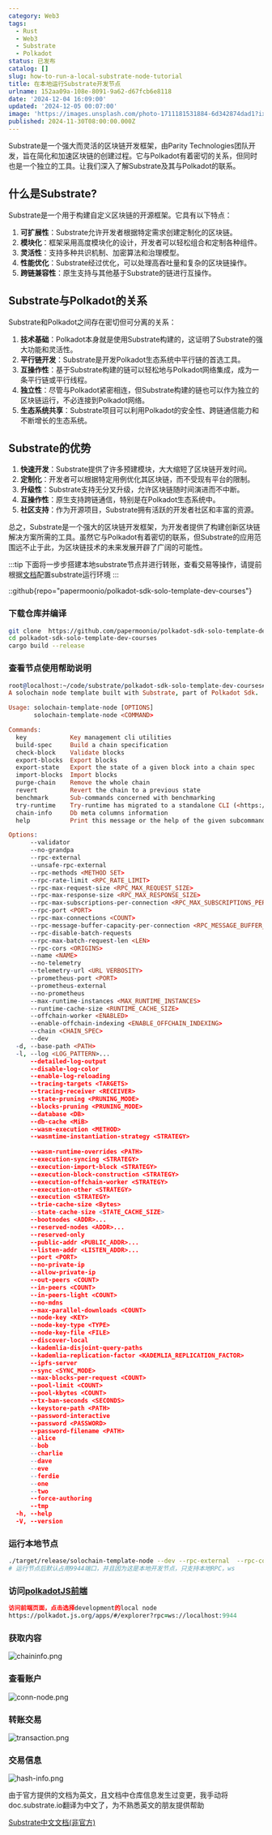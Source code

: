 ```yaml
---
category: Web3
tags:
  - Rust
  - Web3
  - Substrate
  - Polkadot
status: 已发布
catalog: []
slug: how-to-run-a-local-substrate-node-tutorial
title: 在本地运行Substrate开发节点
urlname: 152aa09a-108e-8091-9a62-d67fcb6e8118
date: '2024-12-04 16:09:00'
updated: '2024-12-05 00:07:00'
image: 'https://images.unsplash.com/photo-1711181531884-6d342874dad1?ixlib=rb-4.0.3&q=85&fm=jpg&crop=entropy&cs=srgb'
published: 2024-11-30T08:00:00.000Z
---
```


Substrate是一个强大而灵活的区块链开发框架，由Parity Technologies团队开发，旨在简化和加速区块链的创建过程。它与Polkadot有着密切的关系，但同时也是一个独立的工具。让我们深入了解Substrate及其与Polkadot的联系。


## 什么是Substrate?


Substrate是一个用于构建自定义区块链的开源框架。它具有以下特点：

1. **可扩展性**：Substrate允许开发者根据特定需求创建定制化的区块链。
2. **模块化**：框架采用高度模块化的设计，开发者可以轻松组合和定制各种组件。
3. **灵活性**：支持多种共识机制、加密算法和治理模型。
4. **性能优化**：Substrate经过优化，可以处理高吞吐量和复杂的区块链操作。
5. **跨链兼容性**：原生支持与其他基于Substrate的链进行互操作。

## Substrate与Polkadot的关系


Substrate和Polkadot之间存在密切但可分离的关系：

1. **技术基础**：Polkadot本身就是使用Substrate构建的，这证明了Substrate的强大功能和灵活性。
2. **平行链开发**：Substrate是开发Polkadot生态系统中平行链的首选工具。
3. **互操作性**：基于Substrate构建的链可以轻松地与Polkadot网络集成，成为一条平行链或平行线程。
4. **独立性**：尽管与Polkadot紧密相连，但Substrate构建的链也可以作为独立的区块链运行，不必连接到Polkadot网络。
5. **生态系统共享**：Substrate项目可以利用Polkadot的安全性、跨链通信能力和不断增长的生态系统。

## Substrate的优势

1. **快速开发**：Substrate提供了许多预建模块，大大缩短了区块链开发时间。
2. **定制化**：开发者可以根据特定用例优化其区块链，而不受现有平台的限制。
3. **升级性**：Substrate支持无分叉升级，允许区块链随时间演进而不中断。
4. **互操作性**：原生支持跨链通信，特别是在Polkadot生态系统中。
5. **社区支持**：作为开源项目，Substrate拥有活跃的开发者社区和丰富的资源。

总之，Substrate是一个强大的区块链开发框架，为开发者提供了构建创新区块链解决方案所需的工具。虽然它与Polkadot有着密切的联系，但Substrate的应用范围远不止于此，为区块链技术的未来发展开辟了广阔的可能性。


:::tip
下面将一步步搭建本地substrate节点并进行转账，查看交易等操作，请提前根据[文档](https://substrate-docs.pages.dev/en/install/macos/?mode=light)配置substrate运行环境
:::


::github{repo="papermoonio/polkadot-sdk-solo-template-dev-courses"}


### 下载仓库并编译


```bash
git clone  https://github.com/papermoonio/polkadot-sdk-solo-template-dev-courses 
cd polkadot-sdk-solo-template-dev-courses
cargo build --release
```


### 查看节点使用帮助说明


```prolog
root@localhost:~/code/substrate/polkadot-sdk-solo-template-dev-courses# ./target/release/solochain-template-node -h
A solochain node template built with Substrate, part of Polkadot Sdk.

Usage: solochain-template-node [OPTIONS]
       solochain-template-node <COMMAND>

Commands:
  key            Key management cli utilities
  build-spec     Build a chain specification
  check-block    Validate blocks
  export-blocks  Export blocks
  export-state   Export the state of a given block into a chain spec
  import-blocks  Import blocks
  purge-chain    Remove the whole chain
  revert         Revert the chain to a previous state
  benchmark      Sub-commands concerned with benchmarking
  try-runtime    Try-runtime has migrated to a standalone CLI (<https://github.com/paritytech/try-runtime-cli>). The subcommand exists as a stub and deprecation notice. It will be removed entirely some time after January 2024
  chain-info     Db meta columns information
  help           Print this message or the help of the given subcommand(s)

Options:
      --validator                                                                                Enable validator mode
      --no-grandpa                                                                               Disable GRANDPA
      --rpc-external                                                                             Listen to all RPC interfaces (default: local)
      --unsafe-rpc-external                                                                      Listen to all RPC interfaces
      --rpc-methods <METHOD SET>                                                                 RPC methods to expose. [default: auto] [possible values: auto, safe, unsafe]
      --rpc-rate-limit <RPC_RATE_LIMIT>                                                          RPC rate limiting (calls/minute) for each connection
      --rpc-max-request-size <RPC_MAX_REQUEST_SIZE>                                              Set the maximum RPC request payload size for both HTTP and WS in megabytes [default: 15]
      --rpc-max-response-size <RPC_MAX_RESPONSE_SIZE>                                            Set the maximum RPC response payload size for both HTTP and WS in megabytes [default: 15]
      --rpc-max-subscriptions-per-connection <RPC_MAX_SUBSCRIPTIONS_PER_CONNECTION>              Set the maximum concurrent subscriptions per connection [default: 1024]
      --rpc-port <PORT>                                                                          Specify JSON-RPC server TCP port
      --rpc-max-connections <COUNT>                                                              Maximum number of RPC server connections [default: 100]
      --rpc-message-buffer-capacity-per-connection <RPC_MESSAGE_BUFFER_CAPACITY_PER_CONNECTION>  The number of messages the RPC server is allowed to keep in memory [default: 64]
      --rpc-disable-batch-requests                                                               Disable RPC batch requests
      --rpc-max-batch-request-len <LEN>                                                          Limit the max length per RPC batch request
      --rpc-cors <ORIGINS>                                                                       Specify browser *origins* allowed to access the HTTP & WS RPC servers
      --name <NAME>                                                                              The human-readable name for this node
      --no-telemetry                                                                             Disable connecting to the Substrate telemetry server
      --telemetry-url <URL VERBOSITY>                                                            The URL of the telemetry server to connect to
      --prometheus-port <PORT>                                                                   Specify Prometheus exporter TCP Port
      --prometheus-external                                                                      Expose Prometheus exporter on all interfaces
      --no-prometheus                                                                            Do not expose a Prometheus exporter endpoint
      --max-runtime-instances <MAX_RUNTIME_INSTANCES>                                            The size of the instances cache for each runtime [max: 32] [default: 8]
      --runtime-cache-size <RUNTIME_CACHE_SIZE>                                                  Maximum number of different runtimes that can be cached [default: 2]
      --offchain-worker <ENABLED>                                                                Execute offchain workers on every block [default: when-authority] [possible values: always, never, when-authority]
      --enable-offchain-indexing <ENABLE_OFFCHAIN_INDEXING>                                      Enable offchain indexing API [default: false] [possible values: true, false]
      --chain <CHAIN_SPEC>                                                                       Specify the chain specification
      --dev                                                                                      Specify the development chain
  -d, --base-path <PATH>                                                                         Specify custom base path
  -l, --log <LOG_PATTERN>...                                                                     Sets a custom logging filter (syntax: `<target>=<level>`)
      --detailed-log-output                                                                      Enable detailed log output
      --disable-log-color                                                                        Disable log color output
      --enable-log-reloading                                                                     Enable feature to dynamically update and reload the log filter
      --tracing-targets <TARGETS>                                                                Sets a custom profiling filter
      --tracing-receiver <RECEIVER>                                                              Receiver to process tracing messages [default: log] [possible values: log]
      --state-pruning <PRUNING_MODE>                                                             Specify the state pruning mode
      --blocks-pruning <PRUNING_MODE>                                                            Specify the blocks pruning mode [default: archive-canonical]
      --database <DB>                                                                            Select database backend to use [possible values: rocksdb, paritydb, auto, paritydb-experimental]
      --db-cache <MiB>                                                                           Limit the memory the database cache can use
      --wasm-execution <METHOD>                                                                  Method for executing Wasm runtime code [default: compiled] [possible values: interpreted-i-know-what-i-do, compiled]
      --wasmtime-instantiation-strategy <STRATEGY>                                               The WASM instantiation method to use [default: pooling-copy-on-write] [possible values: pooling-copy-on-write, recreate-instance-copy-on-write, pooling,
                                                                                                 recreate-instance]
      --wasm-runtime-overrides <PATH>                                                            Specify the path where local WASM runtimes are stored
      --execution-syncing <STRATEGY>                                                             Runtime execution strategy for importing blocks during initial sync [possible values: native, wasm, both, native-else-wasm]
      --execution-import-block <STRATEGY>                                                        Runtime execution strategy for general block import (including locally authored blocks) [possible values: native, wasm, both, native-else-wasm]
      --execution-block-construction <STRATEGY>                                                  Runtime execution strategy for constructing blocks [possible values: native, wasm, both, native-else-wasm]
      --execution-offchain-worker <STRATEGY>                                                     Runtime execution strategy for offchain workers [possible values: native, wasm, both, native-else-wasm]
      --execution-other <STRATEGY>                                                               Runtime execution strategy when not syncing, importing or constructing blocks [possible values: native, wasm, both, native-else-wasm]
      --execution <STRATEGY>                                                                     The execution strategy that should be used by all execution contexts [possible values: native, wasm, both, native-else-wasm]
      --trie-cache-size <Bytes>                                                                  Specify the state cache size [default: 67108864]
      --state-cache-size <STATE_CACHE_SIZE>                                                      DEPRECATED: switch to `--trie-cache-size`
      --bootnodes <ADDR>...                                                                      Specify a list of bootnodes
      --reserved-nodes <ADDR>...                                                                 Specify a list of reserved node addresses
      --reserved-only                                                                            Whether to only synchronize the chain with reserved nodes
      --public-addr <PUBLIC_ADDR>...                                                             Public address that other nodes will use to connect to this node
      --listen-addr <LISTEN_ADDR>...                                                             Listen on this multiaddress
      --port <PORT>                                                                              Specify p2p protocol TCP port
      --no-private-ip                                                                            Always forbid connecting to private IPv4/IPv6 addresses
      --allow-private-ip                                                                         Always accept connecting to private IPv4/IPv6 addresses
      --out-peers <COUNT>                                                                        Number of outgoing connections we're trying to maintain [default: 8]
      --in-peers <COUNT>                                                                         Maximum number of inbound full nodes peers [default: 32]
      --in-peers-light <COUNT>                                                                   Maximum number of inbound light nodes peers [default: 100]
      --no-mdns                                                                                  Disable mDNS discovery (default: true)
      --max-parallel-downloads <COUNT>                                                           Maximum number of peers from which to ask for the same blocks in parallel [default: 5]
      --node-key <KEY>                                                                           Secret key to use for p2p networking
      --node-key-type <TYPE>                                                                     Crypto primitive to use for p2p networking [default: ed25519] [possible values: ed25519]
      --node-key-file <FILE>                                                                     File from which to read the node's secret key to use for p2p networking
      --discover-local                                                                           Enable peer discovery on local networks
      --kademlia-disjoint-query-paths                                                            Require iterative Kademlia DHT queries to use disjoint paths
      --kademlia-replication-factor <KADEMLIA_REPLICATION_FACTOR>                                Kademlia replication factor [default: 20]
      --ipfs-server                                                                              Join the IPFS network and serve transactions over bitswap protocol
      --sync <SYNC_MODE>                                                                         Blockchain syncing mode. [default: full] [possible values: full, fast, fast-unsafe, warp]
      --max-blocks-per-request <COUNT>                                                           Maximum number of blocks per request [default: 64]
      --pool-limit <COUNT>                                                                       Maximum number of transactions in the transaction pool [default: 8192]
      --pool-kbytes <COUNT>                                                                      Maximum number of kilobytes of all transactions stored in the pool [default: 20480]
      --tx-ban-seconds <SECONDS>                                                                 How long a transaction is banned for
      --keystore-path <PATH>                                                                     Specify custom keystore path
      --password-interactive                                                                     Use interactive shell for entering the password used by the keystore
      --password <PASSWORD>                                                                      Password used by the keystore
      --password-filename <PATH>                                                                 File that contains the password used by the keystore
      --alice                                                                                    Shortcut for `--name Alice --validator`
      --bob                                                                                      Shortcut for `--name Bob --validator`
      --charlie                                                                                  Shortcut for `--name Charlie --validator`
      --dave                                                                                     Shortcut for `--name Dave --validator`
      --eve                                                                                      Shortcut for `--name Eve --validator`
      --ferdie                                                                                   Shortcut for `--name Ferdie --validator`
      --one                                                                                      Shortcut for `--name One --validator`
      --two                                                                                      Shortcut for `--name Two --validator`
      --force-authoring                                                                          Enable authoring even when offline
      --tmp                                                                                      Run a temporary node
  -h, --help                                                                                     Print help (see more with '--help')
  -V, --version                                                                                  Print version
```


### 运行本地节点


```bash
./target/release/solochain-template-node --dev --rpc-external  --rpc-cors all
# 运行节点后默认占用9944端口，并且因为这是本地开发节点，只支持本地RPC，ws
```


### 访问[polkadotJS前端](https://polkadot.js.org/apps/#/explorer?rpc=ws://localhost:9944)


```prolog
访问前端页面，点击选择development的local node
https://polkadot.js.org/apps/#/explorer?rpc=ws://localhost:9944
```


### 获取内容


![chaininfo.png](https://prod-files-secure.s3.us-west-2.amazonaws.com/5d24fe63-e567-4804-86f9-9fdc62e13082/89be5adf-5619-4306-be75-45b425e3c446/chaininfo.png?X-Amz-Algorithm=AWS4-HMAC-SHA256&X-Amz-Content-Sha256=UNSIGNED-PAYLOAD&X-Amz-Credential=ASIAZI2LB466VQAR4GLF%2F20250324%2Fus-west-2%2Fs3%2Faws4_request&X-Amz-Date=20250324T053811Z&X-Amz-Expires=3600&X-Amz-Security-Token=IQoJb3JpZ2luX2VjEIz%2F%2F%2F%2F%2F%2F%2F%2F%2F%2FwEaCXVzLXdlc3QtMiJHMEUCIQDB8%2FH2viZV793nONlNAy0yBN6sme16tuKB7zpzMbKZdAIgAdx4l8AxjrhyREdf2u%2BVaVgKTBcn4Qb3ISdc%2FtAdWQQqiAQI5f%2F%2F%2F%2F%2F%2F%2F%2F%2F%2FARAAGgw2Mzc0MjMxODM4MDUiDC0oVUMVkyPlKebDkCrcA10QlgogJhK%2FJEWJ%2BiD9wfLGRrPxQPbyPiM0WabrFOzIaifSnMZEnEaHgX%2BkvHvUAOyPXYV%2FdqOhJzQy%2BZ%2FuO6js3MJgDJ2XYcMud6m8qGU%2FoHUPJiT42wRbPnkqj9%2F0NwGGVtaRiPsEaJAEubUg6GkldesnoinX30WDoTrJkIuDlMnrMq1CVSzQtLk%2FToJ%2BHjALthsU0Ee6F5PpyrLDg3H6bEyztyLaMVrT8ICafv%2Bw%2B0AojNfub%2FFVuqqNigVGaosV6b9xUWIqkuAAPLMmVweNUZprWirlxrQati3720FWZGPvYmfFw1d9azb6vDYssswnZAT017XJhJzZKt0RmxOVjpj2OSHJAwH06HHsUFNDSQk0Luc08LVCjdIvvu%2BOE%2FQz2et4iPuJjLC0YSeBwYqqe020jvJNkMcotZtU2tYD%2BBpYOtJ%2FUh5BRMVDcDHn3PcaTv4epM7kqb1XwnbSvlevUg3x9x4oUJ0s0llWakqpaI%2B1Y0hWJRRrhY%2By4fxJQ6GfPrq885ewip%2FbTtKtxfPTVxC98Qu9A1xWjbPQxtxIyhgCoG1%2FGGcaAm%2FG5lmrOFclXuxVYWBX3h4QAJn9o8PBhlpC304k%2FDIpL%2FjnC54wkQn7NnWrz0U%2FtJmAMJG2g78GOqUB2LdZKRBibVA8k%2BDsJBPDRu0lbOFazfEIEv7EO9uIJK4dWPDY6jm%2FXjk%2FVxBpR0jmp%2BLTwl0U3uoN%2F7ud%2BnWokER4HygJxJg3h9Gc1P5O5OhMQ0SAprArpPvw2exoep7CgYlVlvZ0%2F%2FcmJvIRJXud2AiQSOyavOd3jAnaiKaS7o7PEzo53kAocmBffXtCkYnlDCzrFBWJn6pVvIlUzMSouORZTZeU&X-Amz-Signature=909e73f8c22de5f25fbf9c9b382ddea715883f6575898e9933369dca810aa56b&X-Amz-SignedHeaders=host&x-id=GetObject)


### 查看账户


![conn-node.png](https://prod-files-secure.s3.us-west-2.amazonaws.com/5d24fe63-e567-4804-86f9-9fdc62e13082/05964f92-c6d8-42d1-b4a1-b3a852295683/conn-node.png?X-Amz-Algorithm=AWS4-HMAC-SHA256&X-Amz-Content-Sha256=UNSIGNED-PAYLOAD&X-Amz-Credential=ASIAZI2LB466VQAR4GLF%2F20250324%2Fus-west-2%2Fs3%2Faws4_request&X-Amz-Date=20250324T053811Z&X-Amz-Expires=3600&X-Amz-Security-Token=IQoJb3JpZ2luX2VjEIz%2F%2F%2F%2F%2F%2F%2F%2F%2F%2FwEaCXVzLXdlc3QtMiJHMEUCIQDB8%2FH2viZV793nONlNAy0yBN6sme16tuKB7zpzMbKZdAIgAdx4l8AxjrhyREdf2u%2BVaVgKTBcn4Qb3ISdc%2FtAdWQQqiAQI5f%2F%2F%2F%2F%2F%2F%2F%2F%2F%2FARAAGgw2Mzc0MjMxODM4MDUiDC0oVUMVkyPlKebDkCrcA10QlgogJhK%2FJEWJ%2BiD9wfLGRrPxQPbyPiM0WabrFOzIaifSnMZEnEaHgX%2BkvHvUAOyPXYV%2FdqOhJzQy%2BZ%2FuO6js3MJgDJ2XYcMud6m8qGU%2FoHUPJiT42wRbPnkqj9%2F0NwGGVtaRiPsEaJAEubUg6GkldesnoinX30WDoTrJkIuDlMnrMq1CVSzQtLk%2FToJ%2BHjALthsU0Ee6F5PpyrLDg3H6bEyztyLaMVrT8ICafv%2Bw%2B0AojNfub%2FFVuqqNigVGaosV6b9xUWIqkuAAPLMmVweNUZprWirlxrQati3720FWZGPvYmfFw1d9azb6vDYssswnZAT017XJhJzZKt0RmxOVjpj2OSHJAwH06HHsUFNDSQk0Luc08LVCjdIvvu%2BOE%2FQz2et4iPuJjLC0YSeBwYqqe020jvJNkMcotZtU2tYD%2BBpYOtJ%2FUh5BRMVDcDHn3PcaTv4epM7kqb1XwnbSvlevUg3x9x4oUJ0s0llWakqpaI%2B1Y0hWJRRrhY%2By4fxJQ6GfPrq885ewip%2FbTtKtxfPTVxC98Qu9A1xWjbPQxtxIyhgCoG1%2FGGcaAm%2FG5lmrOFclXuxVYWBX3h4QAJn9o8PBhlpC304k%2FDIpL%2FjnC54wkQn7NnWrz0U%2FtJmAMJG2g78GOqUB2LdZKRBibVA8k%2BDsJBPDRu0lbOFazfEIEv7EO9uIJK4dWPDY6jm%2FXjk%2FVxBpR0jmp%2BLTwl0U3uoN%2F7ud%2BnWokER4HygJxJg3h9Gc1P5O5OhMQ0SAprArpPvw2exoep7CgYlVlvZ0%2F%2FcmJvIRJXud2AiQSOyavOd3jAnaiKaS7o7PEzo53kAocmBffXtCkYnlDCzrFBWJn6pVvIlUzMSouORZTZeU&X-Amz-Signature=f811146fc811c8ca6b3d8d032c01e4d41da1c1e03f9a8cb933a0bb85c19eab14&X-Amz-SignedHeaders=host&x-id=GetObject)


### 转账交易


![transaction.png](https://prod-files-secure.s3.us-west-2.amazonaws.com/5d24fe63-e567-4804-86f9-9fdc62e13082/65593d3b-9b56-4fbe-a383-1447c903127f/transaction.png?X-Amz-Algorithm=AWS4-HMAC-SHA256&X-Amz-Content-Sha256=UNSIGNED-PAYLOAD&X-Amz-Credential=ASIAZI2LB466VQAR4GLF%2F20250324%2Fus-west-2%2Fs3%2Faws4_request&X-Amz-Date=20250324T053811Z&X-Amz-Expires=3600&X-Amz-Security-Token=IQoJb3JpZ2luX2VjEIz%2F%2F%2F%2F%2F%2F%2F%2F%2F%2FwEaCXVzLXdlc3QtMiJHMEUCIQDB8%2FH2viZV793nONlNAy0yBN6sme16tuKB7zpzMbKZdAIgAdx4l8AxjrhyREdf2u%2BVaVgKTBcn4Qb3ISdc%2FtAdWQQqiAQI5f%2F%2F%2F%2F%2F%2F%2F%2F%2F%2FARAAGgw2Mzc0MjMxODM4MDUiDC0oVUMVkyPlKebDkCrcA10QlgogJhK%2FJEWJ%2BiD9wfLGRrPxQPbyPiM0WabrFOzIaifSnMZEnEaHgX%2BkvHvUAOyPXYV%2FdqOhJzQy%2BZ%2FuO6js3MJgDJ2XYcMud6m8qGU%2FoHUPJiT42wRbPnkqj9%2F0NwGGVtaRiPsEaJAEubUg6GkldesnoinX30WDoTrJkIuDlMnrMq1CVSzQtLk%2FToJ%2BHjALthsU0Ee6F5PpyrLDg3H6bEyztyLaMVrT8ICafv%2Bw%2B0AojNfub%2FFVuqqNigVGaosV6b9xUWIqkuAAPLMmVweNUZprWirlxrQati3720FWZGPvYmfFw1d9azb6vDYssswnZAT017XJhJzZKt0RmxOVjpj2OSHJAwH06HHsUFNDSQk0Luc08LVCjdIvvu%2BOE%2FQz2et4iPuJjLC0YSeBwYqqe020jvJNkMcotZtU2tYD%2BBpYOtJ%2FUh5BRMVDcDHn3PcaTv4epM7kqb1XwnbSvlevUg3x9x4oUJ0s0llWakqpaI%2B1Y0hWJRRrhY%2By4fxJQ6GfPrq885ewip%2FbTtKtxfPTVxC98Qu9A1xWjbPQxtxIyhgCoG1%2FGGcaAm%2FG5lmrOFclXuxVYWBX3h4QAJn9o8PBhlpC304k%2FDIpL%2FjnC54wkQn7NnWrz0U%2FtJmAMJG2g78GOqUB2LdZKRBibVA8k%2BDsJBPDRu0lbOFazfEIEv7EO9uIJK4dWPDY6jm%2FXjk%2FVxBpR0jmp%2BLTwl0U3uoN%2F7ud%2BnWokER4HygJxJg3h9Gc1P5O5OhMQ0SAprArpPvw2exoep7CgYlVlvZ0%2F%2FcmJvIRJXud2AiQSOyavOd3jAnaiKaS7o7PEzo53kAocmBffXtCkYnlDCzrFBWJn6pVvIlUzMSouORZTZeU&X-Amz-Signature=19af1d36a17020b65d018ae7556d4584a4a77e1c6861320f1ed032ee793a00e5&X-Amz-SignedHeaders=host&x-id=GetObject)


### 交易信息


![hash-info.png](https://prod-files-secure.s3.us-west-2.amazonaws.com/5d24fe63-e567-4804-86f9-9fdc62e13082/7b9b0ba8-edf2-4998-9e9d-9cde7a64aa23/hash-info.png?X-Amz-Algorithm=AWS4-HMAC-SHA256&X-Amz-Content-Sha256=UNSIGNED-PAYLOAD&X-Amz-Credential=ASIAZI2LB466VQAR4GLF%2F20250324%2Fus-west-2%2Fs3%2Faws4_request&X-Amz-Date=20250324T053811Z&X-Amz-Expires=3600&X-Amz-Security-Token=IQoJb3JpZ2luX2VjEIz%2F%2F%2F%2F%2F%2F%2F%2F%2F%2FwEaCXVzLXdlc3QtMiJHMEUCIQDB8%2FH2viZV793nONlNAy0yBN6sme16tuKB7zpzMbKZdAIgAdx4l8AxjrhyREdf2u%2BVaVgKTBcn4Qb3ISdc%2FtAdWQQqiAQI5f%2F%2F%2F%2F%2F%2F%2F%2F%2F%2FARAAGgw2Mzc0MjMxODM4MDUiDC0oVUMVkyPlKebDkCrcA10QlgogJhK%2FJEWJ%2BiD9wfLGRrPxQPbyPiM0WabrFOzIaifSnMZEnEaHgX%2BkvHvUAOyPXYV%2FdqOhJzQy%2BZ%2FuO6js3MJgDJ2XYcMud6m8qGU%2FoHUPJiT42wRbPnkqj9%2F0NwGGVtaRiPsEaJAEubUg6GkldesnoinX30WDoTrJkIuDlMnrMq1CVSzQtLk%2FToJ%2BHjALthsU0Ee6F5PpyrLDg3H6bEyztyLaMVrT8ICafv%2Bw%2B0AojNfub%2FFVuqqNigVGaosV6b9xUWIqkuAAPLMmVweNUZprWirlxrQati3720FWZGPvYmfFw1d9azb6vDYssswnZAT017XJhJzZKt0RmxOVjpj2OSHJAwH06HHsUFNDSQk0Luc08LVCjdIvvu%2BOE%2FQz2et4iPuJjLC0YSeBwYqqe020jvJNkMcotZtU2tYD%2BBpYOtJ%2FUh5BRMVDcDHn3PcaTv4epM7kqb1XwnbSvlevUg3x9x4oUJ0s0llWakqpaI%2B1Y0hWJRRrhY%2By4fxJQ6GfPrq885ewip%2FbTtKtxfPTVxC98Qu9A1xWjbPQxtxIyhgCoG1%2FGGcaAm%2FG5lmrOFclXuxVYWBX3h4QAJn9o8PBhlpC304k%2FDIpL%2FjnC54wkQn7NnWrz0U%2FtJmAMJG2g78GOqUB2LdZKRBibVA8k%2BDsJBPDRu0lbOFazfEIEv7EO9uIJK4dWPDY6jm%2FXjk%2FVxBpR0jmp%2BLTwl0U3uoN%2F7ud%2BnWokER4HygJxJg3h9Gc1P5O5OhMQ0SAprArpPvw2exoep7CgYlVlvZ0%2F%2FcmJvIRJXud2AiQSOyavOd3jAnaiKaS7o7PEzo53kAocmBffXtCkYnlDCzrFBWJn6pVvIlUzMSouORZTZeU&X-Amz-Signature=2850a953abd9d36589245df7fefc284ae22b25cac92814f43c4475c4c67c4b8c&X-Amz-SignedHeaders=host&x-id=GetObject)


由于官方提供的文档为英文，且文档中仓库信息发生过变更，我手动将doc.substrate.io翻译为中文了，为不熟悉英文的朋友提供帮助


[ Substrate中文文档(非官方)](https://substrate-docs.pages.dev/en/tutorials/build-a-blockchain/?mode=light)

